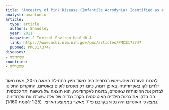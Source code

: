 ```yaml
---
title: "Ancestry of Pink Disease (Infantile Acrodynia) Identified as a Risk Factor for Autism Spectrum Disorders"
analyst: amantonio
article:
  type: article
  authors: Shandley
  year: 2011
  magazine: J Toxicol Environ Health A
  link: https://www.ncbi.nlm.nih.gov/pmc/articles/PMC3173747
  pubmed: PMC3173747
diseases:
- אקרודיניה
countries:
- אוסטרליה
---
```


למרות העובדה שהשימוש בכספית היה מאוד נפוץ בתחילת המאה ה-20, מעט מאוד ילדים לקו באקרודיניה. באופן דומה, כיום רק מעטים לוקים באוטיזם. החוקרים החליטו לבדוק את ההיפותזה שאוטיזם, בדומה לאקרודיניה, הוא תוצאה של רגישות יתר לכספית. הם בדקו את כמות הילדים האוטיסטים בקרב נכדים של אלה ששרדו את אקרודיניה. נמצא כי האוטיזם היה נפוץ בקרבם פי 7 מאשר בממוצע הארצי. (1:25 לעומת 1:160).
